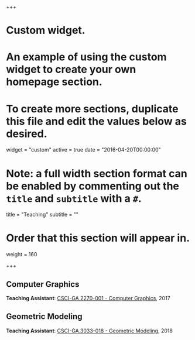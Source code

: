 +++
# Custom widget.
# An example of using the custom widget to create your own homepage section.
# To create more sections, duplicate this file and edit the values below as desired.
widget = "custom"
active = true
date = "2016-04-20T00:00:00"

# Note: a full width section format can be enabled by commenting out the `title` and `subtitle` with a `#`.
title = "Teaching"
subtitle = ""

# Order that this section will appear in.
weight = 160

+++

## Computer Graphics
**Teaching Assistant**:
[CSCI-GA 2270-001 - Computer Graphics](https://github.com/danielepanozzo/cg), 2017

## Geometric Modeling
**Teaching Assistant**:
[CSCI-GA.3033-018 - Geometric Modeling](https://github.com/danielepanozzo/gp), 2018

